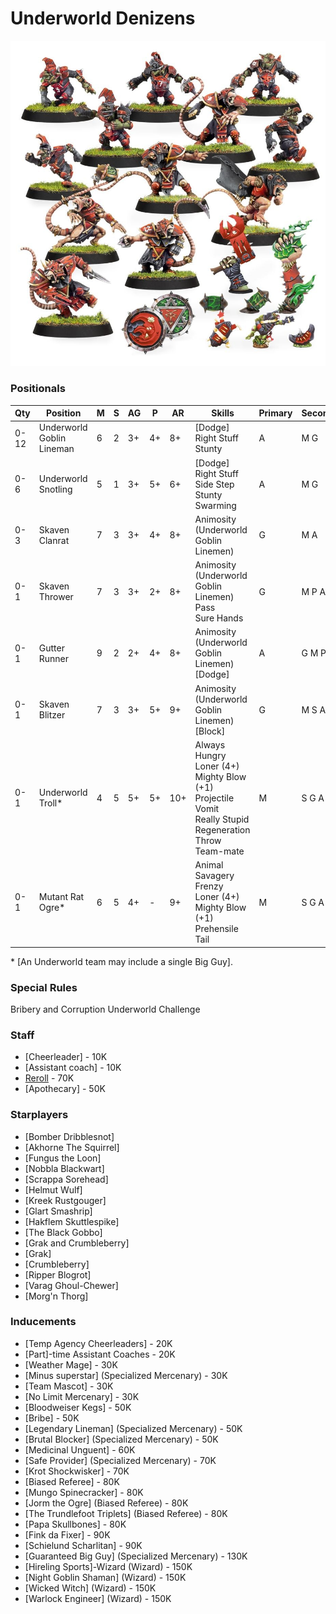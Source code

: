 ﻿# Underworld Denizens

![](../media/teams/UnderworldDenizens2.jpg)

### Positionals

| Qty  | Position                  | M | S | AG | P  | AR  | Skills                                                                                                                                          | Primary | Secondary | Cost |
| ---- | ------------------------- | - | - | -- | -- | --- | ----------------------------------------------------------------------------------------------------------------------------------------------- | ------- | --------- | ---- |
| 0-12 | Underworld Goblin Lineman | 6 | 2 | 3+ | 4+ | 8+  | [Dodge] <br /> Right Stuff <br /> Stunty                                                                                                        | A       | M G       | 40K  |
| 0-6  | Underworld Snotling       | 5 | 1 | 3+ | 5+ | 6+  | [Dodge] <br /> Right Stuff <br /> Side Step <br /> Stunty <br /> Swarming                                                                       | A       | M G       | 15K  |
| 0-3  | Skaven Clanrat            | 7 | 3 | 3+ | 4+ | 8+  | Animosity (Underworld Goblin Linemen)                                                                                                           | G       | M A       | 50K  |
| 0-1  | Skaven Thrower            | 7 | 3 | 3+ | 2+ | 8+  | Animosity (Underworld Goblin Linemen) <br /> Pass <br /> Sure Hands                                                                             | G       | M P A     | 85K  |
| 0-1  | Gutter Runner             | 9 | 2 | 2+ | 4+ | 8+  | Animosity (Underworld Goblin Linemen) <br /> [Dodge]                                                                                            | A       | G M P     | 85K  |
| 0-1  | Skaven Blitzer            | 7 | 3 | 3+ | 5+ | 9+  | Animosity (Underworld Goblin Linemen) <br /> [Block]  <br />                                                                                 | G       | M S A     | 90K  |
| 0-1  | Underworld Troll\*        | 4 | 5 | 5+ | 5+ | 10+ | Always Hungry <br /> Loner (4+) <br /> Mighty Blow (+1) <br /> Projectile Vomit <br /> Really Stupid <br /> Regeneration <br /> Throw Team-mate | M       | S G A P   | 115K |
| 0-1  | Mutant Rat Ogre\*         | 6 | 5 | 4+ | -  | 9+  | Animal Savagery <br /> Frenzy <br /> Loner (4+) <br /> Mighty Blow (+1) <br /> Prehensile Tail                                                  | M       | S G A     | 150K |

\* [An Underworld team may include a single Big Guy].

### Special Rules

Bribery and Corruption
Underworld Challenge

### Staff

* [Cheerleader] - 10K
* [Assistant coach] - 10K
* [Reroll](s) - 70K
* [Apothecary]  - 50K

### Starplayers

* [Bomber Dribblesnot]    
* [Akhorne The Squirrel]  
* [Fungus the Loon]       
* [Nobbla Blackwart]      
* [Scrappa Sorehead]      
* [Helmut Wulf]           
* [Kreek Rustgouger]      
* [Glart Smashrip]        
* [Hakflem Skuttlespike]  
* [The Black Gobbo]       
* [Grak and Crumbleberry] 
* [Grak]                    
* [Crumbleberry]            
* [Ripper Blogrot]        
* [Varag Ghoul-Chewer]    
* [Morg'n Thorg]          

### Inducements

* [Temp Agency Cheerleaders] - 20K
* [Part]-time Assistant Coaches - 20K
* [Weather Mage] - 30K
* [Minus superstar] (Specialized Mercenary) - 30K
* [Team Mascot] - 30K
* [No Limit Mercenary] - 30K
* [Bloodweiser Kegs] - 50K
* [Bribe] - 50K
* [Legendary Lineman] (Specialized Mercenary) - 50K
* [Brutal Blocker] (Specialized Mercenary) - 50K
* [Medicinal Unguent] - 60K
* [Safe Provider] (Specialized Mercenary) - 70K
* [Krot Shockwisker] - 70K
* [Biased Referee] - 80K
* [Mungo Spinecracker] - 80K
* [Jorm the Ogre] (Biased Referee) - 80K
* [The Trundlefoot Triplets] (Biased Referee) - 80K
* [Papa Skullbones] - 80K
* [Fink da Fixer] - 90K
* [Schielund Scharlitan] - 90K
* [Guaranteed Big Guy] (Specialized Mercenary) - 130K
* [Hireling Sports]-Wizard (Wizard) - 150K
* [Night Goblin Shaman] (Wizard) - 150K
* [Wicked Witch] (Wizard) - 150K
* [Warlock Engineer] (Wizard) - 150K
